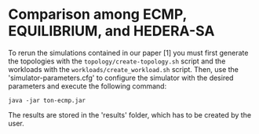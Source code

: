 # Comparison among ECMP, EQUILIBRIUM, and HEDERA-SA

To rerun the simulations contained in our paper [1] you must first generate the topologies with the `topology/create-topology.sh` script and the workloads with the `workloads/create_workload.sh` script. Then, use the 'simulator-parameters.cfg' to configure the simulator with the desired parameters and execute the following command:

```
java -jar ton-ecmp.jar
```

The results are stored in the 'results' folder, which has to be created by the user.
